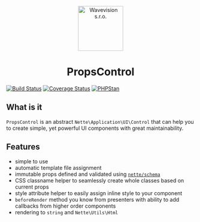 <p align="center"><a href="https://github.com/wavevision"><img alt="Wavevision s.r.o." src="https://wavevision.com/images/wavevision-logo.png" width="120" /></a></p>
<h1 align="center" id="props-control">PropsControl</h1>

[![Build Status](https://travis-ci.org/wavevision/props-control.svg?branch=master)](https://travis-ci.org/wavevision/props-control)
[![Coverage Status](https://coveralls.io/repos/github/wavevision/props-control/badge.svg?branch=master)](https://coveralls.io/github/wavevision/props-control?branch=master)
[![PHPStan](https://img.shields.io/badge/style-level%20max-brightgreen.svg?label=phpstan)](https://github.com/phpstan/phpstan)

## What is it

`PropsControl` is an abstract `Nette\Application\UI\Control` that can help you to create simple, yet powerful UI components with great maintainability.

## Features
- simple to use
- automatic template file assignment
- immutable props defined and validated using [`nette/schema`](https://github.com/nette/schema)
- CSS classname helper to seamlessly create whole classes based on current props
- style attribute helper to easily assign inline style to your component
- `beforeRender` method you know from presenters with ability to add callbacks from higher order components
- rendering to `string` and `Nette\Utils\Html`
